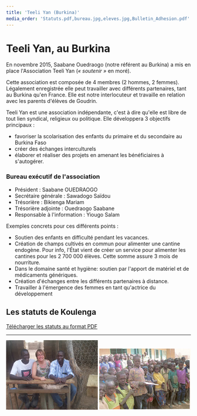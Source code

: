 ```yaml
---
title: 'Teeli Yan (Burkina)'
media_order: 'Statuts.pdf,bureau.jpg,eleves.jpg,Bulletin_Adhesion.pdf'
---
```


# Teeli Yan, au Burkina

En novembre 2015, Saabane Ouedraogo (notre référent au Burkina) a mis en place l'Association Teeli Yan (_« soutenir »_ en moré).

Cette association est composée de 4 membres (2 hommes, 2 femmes). Légalement enregistrée elle peut travailler avec différents partenaires, tant au Burkina qu'en France. Elle est notre interlocuteur et travaille en relation avec les parents d'élèves de Goudrin.

Teeli Yan est une association indépendante, c'est à dire qu'elle est libre de tout lien syndical, religieux ou politique. Elle développera 3 objectifs principaux :

- favoriser la scolarisation des enfants du primaire et du secondaire au Burkina Faso
- créer des échanges interculturels
- élaborer et réaliser des projets en amenant les bénéficiaires à s'autogérer. 

### Bureau exécutif de l'association

- Président : Saabane OUEDRAOGO
- Secrétaire générale : Sawadogo Saïdou
- Trésorière : Bikienga Mariam
- Trésorière adjointe : Ouedraogo Saabane
- Responsable à l'information : Yiougo Salam
 

Exemples concrets pour ces différents points :

- Soutien des enfants en difficulté pendant les vacances.
- Création de champs cultivés en commun pour alimenter une cantine endogène. Pour info, l'État vient de créer un service pour alimenter les cantines pour les 2 700 000 élèves. Cette somme assure 3 mois de nourriture.
- Dans le domaine santé et hygiène: soutien par l'apport de matériel et de médicaments génériques.
- Création d'échanges entre les différents partenaires à distance.
- Travailler à l'émergence des femmes en tant qu'actrice du développement


## Les statuts de Koulenga

[Télécharger les statuts au format PDF](Statuts.pdf)

---
![](bureau.jpg) ![](eleves.jpg)

